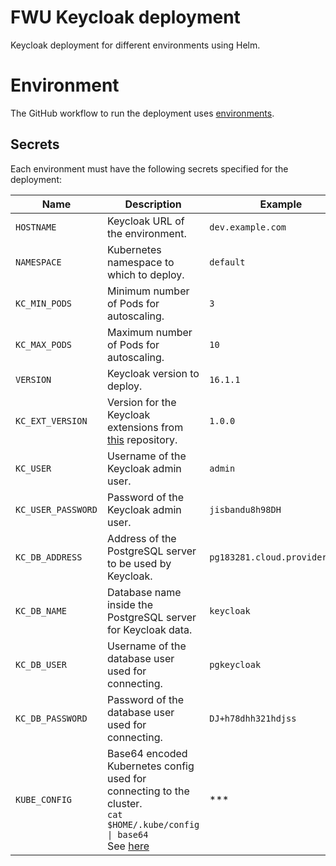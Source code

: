 # FWU Keycloak deployment

Keycloak deployment for different environments using Helm.

# Environment

The GitHub workflow to run the deployment uses [environments](https://docs.github.com/en/actions/deployment/targeting-different-environments/using-environments-for-deployment).

## Secrets

Each environment must have the following secrets specified for the deployment:

| Name        | Description                              | Example           |
| ----------- | ---------------------------------------- | ----------------- |
| `HOSTNAME`  | Keycloak URL of the environment.         | `dev.example.com` |
| `NAMESPACE` | Kubernetes namespace to which to deploy. | `default`         |
| `KC_MIN_PODS` | Minimum number of Pods for autoscaling. | `3` |
| `KC_MAX_PODS` | Maximum number of Pods for autoscaling. | `10` |
| `VERSION` | Keycloak version to deploy. | `16.1.1` |
| `KC_EXT_VERSION` | Version for the Keycloak extensions from [this](https://github.com/FWU-DE/fwu-kc-extensions) repository. | `1.0.0` |
| `KC_USER` | Username of the Keycloak admin user. | `admin` |
| `KC_USER_PASSWORD` | Password of the Keycloak admin user. | `jisbandu8h98DH` |
| `KC_DB_ADDRESS` | Address of the PostgreSQL server to be used by Keycloak. | `pg183281.cloud.provider:5432` |
| `KC_DB_NAME` | Database name inside the PostgreSQL server for Keycloak data. | `keycloak` |
| `KC_DB_USER` | Username of the database user used for connecting. | `pgkeycloak` |
| `KC_DB_PASSWORD` | Password of the database user used for connecting. | `DJ+h78dhh321hdjss` |
| `KUBE_CONFIG` | Base64 encoded Kubernetes config used for connecting to the cluster.<br />`cat $HOME/.kube/config \| base64`<br /> See [here](https://github.com/wahyd4/kubectl-helm-action#how-to-use) | *** |
